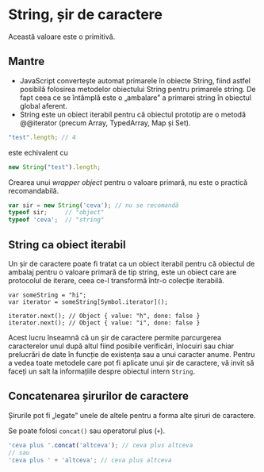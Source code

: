 # String, șir de caractere

Această valoare este o primitivă.

## Mantre

-   JavaScript convertește automat primarele în obiecte String, fiind astfel posibilă folosirea metodelor obiectului String pentru primarele string. De fapt ceea ce se întâmplă este o „ambalare” a primarei string în obiectul global aferent.
-   String este un obiect iterabil pentru că obiectul prototip are o metodă @@iterator (precum Array, TypedArray, Map și Set).

```javascript
"test".length; // 4
```

este echivalent cu

```javascript
new String("test").length;
```

Crearea unui *wrapper object* pentru o valoare primară, nu este o practică recomandabilă.

```javascript
var sir = new String('ceva'); // nu se recomandă
typeof sir;     // "object"
typeof 'ceva';  // "string"
```

## String ca obiect iterabil

Un șir de caractere poate fi tratat ca un obiect iterabil pentru că obiectul de ambalaj pentru o valoare primară de tip string, este un obiect care are protocolul de iterare, ceea ce-l transformă într-o colecție iterabilă.

```javescript
var someString = "hi";
var iterator = someString[Symbol.iterator]();

iterator.next(); // Object { value: "h", done: false }
iterator.next(); // Object { value: "i", done: false }
```
Acest lucru înseamnă că un șir de caractere permite parcurgerea caracterelor unul după altul fiind posibile verificări, înlocuiri sau chiar prelucrări de date în funcție de existența sau a unui caracter anume. Pentru a vedea toate metodele care pot fi aplicate unui șir de caractere, vă invit să faceți un salt la informațiile despre obiectul intern `String`.

## Concatenarea șirurilor de caractere

Șirurile pot fi „legate” unele de altele pentru a forma alte șiruri de caractere.

Se poate folosi `concat()` sau operatorul plus (`+`).

```javascript
'ceva plus '.concat('altceva'); // ceva plus altceva
// sau
'ceva plus ' + 'altceva'; // ceva plus altceva
```
